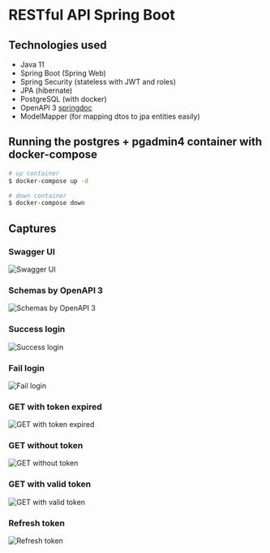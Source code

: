 # RESTful API Spring Boot

## Technologies used 
* Java 11
* Spring Boot (Spring Web)
* Spring Security (stateless with JWT and roles)
* JPA (hibernate)
* PostgreSQL (with docker)
* OpenAPI 3 [springdoc](https://springdoc.org/)
* ModelMapper (for mapping dtos to jpa entities easily)

## Running the postgres + pgadmin4 container with docker-compose

```bash
# up container
$ docker-compose up -d

# down container
$ docker-compose down
```

## Captures

### Swagger UI

![Swagger UI](https://github.com/jeanp0/rest-api-spring-security-jwt/blob/main/captures/1.png?raw=true)

### Schemas by OpenAPI 3

![Schemas by OpenAPI 3](https://github.com/rest-api-spring-security-jwt/blob/main/captures/2.png?raw=true)

### Success login

![Success login](https://github.com/rest-api-spring-security-jwt/blob/main/captures/3.png?raw=true)

### Fail login

![Fail login](https://github.com/rest-api-spring-security-jwt/blob/main/captures/4.png?raw=true)

### GET with token expired

![GET with token expired](https://github.com/rest-api-spring-security-jwt/blob/main/captures/5.png?raw=true)

### GET without token

![GET without token](https://github.com/rest-api-spring-security-jwt/blob/main/captures/6.png?raw=true)

### GET with valid token

![GET with valid token](https://github.com/rest-api-spring-security-jwt/blob/main/captures/7.png?raw=true)

### Refresh token

![Refresh token](https://github.com/rest-api-spring-security-jwt/blob/main/captures/8.png?raw=true)